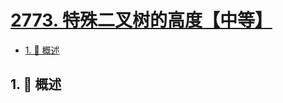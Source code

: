 # [2773. 特殊二叉树的高度【中等】](https://github.com/tnotesjs/TNotes.leetcode/tree/main/notes/2773.%20%E7%89%B9%E6%AE%8A%E4%BA%8C%E5%8F%89%E6%A0%91%E7%9A%84%E9%AB%98%E5%BA%A6%E3%80%90%E4%B8%AD%E7%AD%89%E3%80%91)

<!-- region:toc -->

- [1. 📝 概述](#1--概述)

<!-- endregion:toc -->

## 1. 📝 概述
